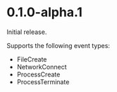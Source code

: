 # 0.1.0-alpha.1

Initial release.

Supports the following event types:

- FileCreate
- NetworkConnect
- ProcessCreate
- ProcessTerminate
